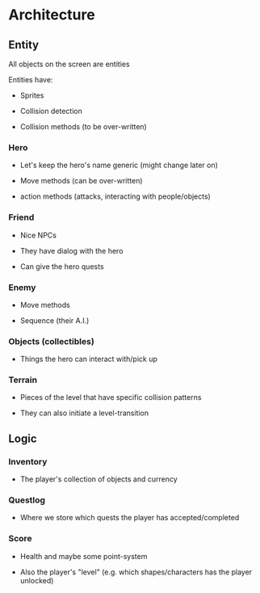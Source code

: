 # Architecture

## Entity

All objects on the screen are entities

Entities have:

- Sprites

- Collision detection

- Collision methods (to be over-written)

### Hero

- Let's keep the hero's name generic (might change later on)

- Move methods (can be over-written)

- action methods (attacks, interacting with people/objects)

### Friend

- Nice NPCs

- They have dialog with the hero

- Can give the hero quests

### Enemy

- Move methods

- Sequence (their A.I.)

### Objects (collectibles)

- Things the hero can interact with/pick up

### Terrain

- Pieces of the level that have specific collision patterns

- They can also initiate a level-transition

## Logic

### Inventory

- The player's collection of objects and currency

### Questlog

- Where we store which quests the player has accepted/completed

### Score

- Health and maybe some point-system

- Also the player's "level" (e.g. which shapes/characters has the player unlocked)
